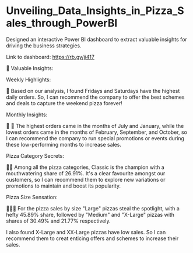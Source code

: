 # Unveiling_Data_Insights_in_Pizza_Sales_through_PowerBI

Designed an interactive Power BI dashboard to extract valuable insights for driving the business strategies.

Link to dashboard: https://rb.gy/ji417

🔑 Valuable Insights:

Weekly Highlights:

🎉 Based on our analysis, I found Fridays and Saturdays have the highest daily orders. So, I can recommend the company to offer the best schemes and deals to capture the weekend pizza forever!

Monthly Insights:

📆 🍕 The highest orders came in the months of July and January, while the lowest orders came in the months of February, September, and October, so I can recommend the company to run special promotions or events during these low-performing months to increase sales.

Pizza Category Secrets:

🍕🥇 Among all the pizza categories, Classic is the champion with a mouthwatering share of 26.91%. It's a clear favourite amongst our customers, so I can recommend them to explore new variations or promotions to maintain and boost its popularity.

Pizza Size Sensation:

🍕🍕🍕 For the pizza sales by size "Large" pizzas steal the spotlight, with a hefty 45.89% share, followed by "Medium" and "X-Large" pizzas with shares of 30.49% and 21.77% respectively.

I also found X-Large and XX-Large pizzas have low sales. So I can recommend them to creat enticing offers and schemes to increase their sales.

